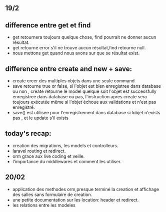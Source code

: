 

## 19/2

## difference entre get et find

- get retournera toujours quelque chose, find pourrait ne donner aucun résultat.
- get retourne error s'il ne trouve aucun résultat,find retourne null.
- nous mettons get quand nous avons sur que se résultat exist.
 
## difference entre create and new + save:

- create creer des multiples objets dans une seule command
- save retourne true or false, si l'objet est bien enregistree dans database ou non , create retourne le model quelque soit l'objet est successfully enregistree dans database ou pas, l'instruction apres create sera toujours exécutée même si l'objet échoue aux validations et n'est pas enregistré. 
- save() est utilisee pour l'enregistrement dans database si lobjet n'exists pas , et le update s'il exists

## today's recap:

- creation des migrations, les models et controlleurs.
- laravel routing et redirect.
- orm grace aux live coding et veille.
- l'importance du middlewares et comment les utiliser.







## 20/02

- application des methodes orm,presque terminé la creation et affichage des salles sans formulaire de creation.
- une petite documentation sur les location: header et redirect.
- les relations entre les modeles





